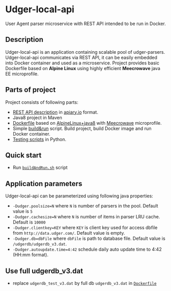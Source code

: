 # Udger-local-api

User Agent parser microservice with REST API intended to be run in Docker.

## Description

Udger-local-api is an application containing scalable pool of udger-parsers. Udger-local-api communicates via REST API, it can be easily embedded into Docker container and used as a microservice. Project provides basic Dockerfile based on **Alpine Linux** using highly efficient **Meecrowave** java EE microprofile.

## Parts of project

Project consists of following parts:

* [REST API description](https://github.com/udger/udger-local-api/blob/master/apiary.apib) in [apiary.io](apiary.io) format.
* Java8 project in Maven
* [Dockerfile](https://github.com/udger/udger-local-api/blob/master/Dockerfile) based on [AlpineLinux+java8](https://hub.docker.com/r/anapsix/alpine-java/) with [Meecrowave](http://openwebbeans.apache.org/meecrowave/index.html) microprofile.
* Simple [build&run](https://github.com/udger/udger-local-api/blob/master/buildAndRun.sh) script. Build project, build Docker image and run Docker container.
* [Testing scripts](https://github.com/udger/udger-local-api/tree/master/utils) in Python.

## Quick start

* Run [`buildAndRun.sh`](https://github.com/udger/udger-local-api/blob/master/buildAndRun.sh) script

## Application parameters

Udger-local-api can be parameterized using following java properties:

* `-Dudger.poolsize=N` where `N` is number of parsers in the pool. Default value is `5`
* `-Dudger.cachesize=N` where `N` is number of items in parser LRU cache. Default is `10000`
* `-Dudger.clientkey=KEY` where `KEY` is client key used for access dbfile from `http://data.udger.com/`. Default value is empty.
* `-Dudger.db=dbFile` where `dbFile` is path to database file. Default value is `/udgerdb/udgerdb_v3.dat`.
* `-Dudger.autoupdate.time=4:42` schedule daily auto update time to 4:42 (HH:mm format).

## Use full udgerdb_v3.dat

* replace `udgerdb_test_v3.dat` by full db `udgerdb_v3.dat` in [`Dockerfile`](https://github.com/udger/udger-local-api/blob/master/Dockerfile)